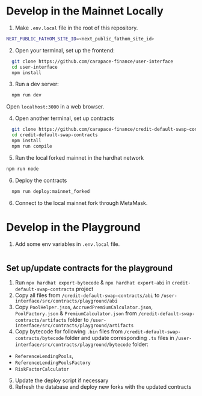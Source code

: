 # Develop in the Mainnet Locally

1. Make `.env.local` file in the root of this repository.

```bash
NEXT_PUBLIC_FATHOM_SITE_ID=<next_public_fathom_site_id>
```

2. Open your terminal, set up the frontend:

```bash
  git clone https://github.com/carapace-finance/user-interface
  cd user-interface
  npm install
```

3. Run a dev server:

```bash
  npm run dev
```

Open `localhost:3000` in a web browser.

4. Open another terminal, set up contracts

```bash
  git clone https://github.com/carapace-finance/credit-default-swap-contracts
  cd credit-default-swap-contracts
  npm install
  npm run compile
```

5. Run the local forked mainnet in the hardhat network

```bash
npm run node
```

6. Deploy the contracts

```bash
  npm run deploy:mainnet_forked
```

6. Connect to the local mainnet fork through MetaMask.

# Develop in the Playground
1. Add some env variables in `.env.local` file.

```bash
```

## Set up/update contracts for the playground

1. Run `npx hardhat export-bytecode` & `npx hardhat export-abi` in `credit-default-swap-contracts` project
2. Copy all files from `/credit-default-swap-contracts/abi` to `/user-interface/src/contracts/playground/abi`
3. Copy `PoolHelper.json`, `AccruedPremiumCalculator.json`, `PoolFactory.json` & `PremiumCalculator.json` from `/credit-default-swap-contracts/artifacts` folder to `/user-interface/src/contracts/playground/artifacts`
4. Copy bytecode for following `.bin` files from `/credit-default-swap-contracts/bytecode` folder and update corresponding `.ts` files in `/user-interface/src/contracts/playground/bytecode` folder:

- `ReferenceLendingPools`,
- `ReferenceLendingPoolsFactory`
- `RiskFactorCalculator`

5. Update the deploy script if necessary
6. Refresh the database and deploy new forks with the updated contracts

